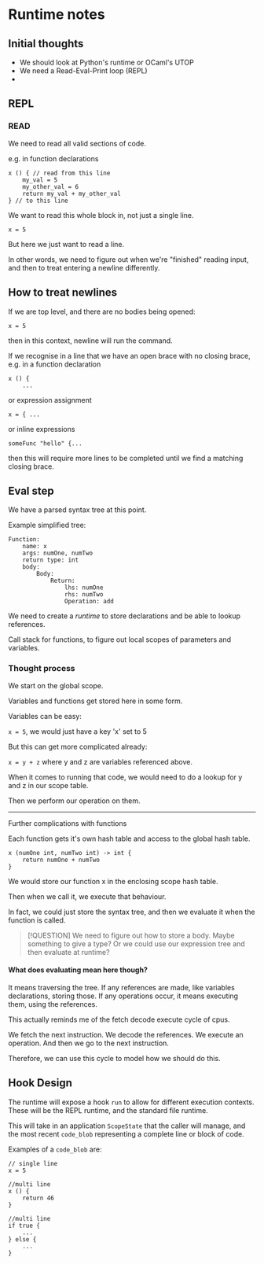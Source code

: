 # Runtime notes

## Initial thoughts

- We should look at Python's runtime or OCaml's UTOP
- We need a Read-Eval-Print loop (REPL) 
- 


## REPL

### READ 

We need to read all valid sections of code.

e.g. in function declarations

```shai
x () { // read from this line
    my_val = 5
    my_other_val = 6
    return my_val + my_other_val
} // to this line
```
We want to read this whole block in, not just a single line.


```shai
x = 5
```

But here we just want to read a line.

In other words, we need to figure out when we're "finished" reading input, and then to treat entering a newline differently.

## How to treat newlines

If we are top level, and there are no bodies being opened:

```shai
x = 5
```
then in this context, newline will run the command.

If we recognise in a line that we have an open brace with no closing brace, e.g. in a function declaration

```shai
x () {
    ...
```
or expression assignment

```shai
x = { ... 
```

or inline expressions

```shai
someFunc "hello" {...
```

then this will require more lines to be completed until we find a matching closing brace. 

## Eval step

We have a parsed syntax tree at this point.

Example simplified tree:

```
Function:
    name: x 
    args: numOne, numTwo
    return type: int 
    body: 
        Body:
            Return:
                lhs: numOne 
                rhs: numTwo
                Operation: add
```

We need to create a *runtime* to store declarations and be able to lookup references.

Call stack for functions, to figure out local scopes of parameters and variables.

### Thought process

We start on the global scope.

Variables and functions get stored here in some form.

Variables can be easy:

`x = 5`, we would just have a key 'x' set to 5

But this can get more complicated already:

`x = y + z` where y and z are variables referenced above.

When it comes to running that code, we would need to do a lookup for y and z in our scope table.

Then we perform our operation on them.

---

Further complications with functions

Each function gets it's own hash table and access to the global hash table.

```shai
x (numOne int, numTwo int) -> int { 
    return numOne + numTwo
}
```

We would store our function x in the enclosing scope hash table.

Then when we call it, we execute that behaviour.

In fact, we could just store the syntax tree, and then we evaluate it when the function is called.

> [!QUESTION]
> We need to figure out how to store a body. Maybe something to give a type? Or we could use our expression tree and then evaluate at runtime?

#### What does evaluating mean here though? 

It means traversing the tree.
If any references are made, like variables declarations, storing those.
If any operations occur, it means executing them, using the references.

This actually reminds me of the fetch decode execute cycle of cpus.

We fetch the next instruction. We decode the references. We execute an operation. And then we go to the next instruction.

Therefore, we can use this cycle to model how we should do this.


## Hook Design

The runtime will expose a hook `run` to allow for different execution contexts. These will be the REPL runtime, and the standard file runtime.

This will take in an application `ScopeState` that the caller will manage, and the most recent `code_blob` representing a complete line or block of code.

Examples of a `code_blob` are: 

```
// single line
x = 5
```


```
//multi line
x () { 
    return 46
}
```

```
//multi line
if true { 
    ...
} else {
    ...
}
```
